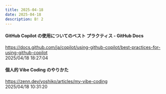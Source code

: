 ```yaml
---
title: 2025-04-18
date: 2025-04-18
description: B! 2
---
```


#### GitHub Copilot の使用についてのベスト プラクティス - GitHub Docs
https://docs.github.com/ja/copilot/using-github-copilot/best-practices-for-using-github-copilot<br>
2025/04/18 18:27:04<br>


#### 個人的 Vibe Coding のやりかた
https://zenn.dev/yoshiko/articles/my-vibe-coding<br>
2025/04/18 10:31:20<br>


